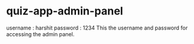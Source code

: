 # quiz-app-admin-panel
username : harshit
password : 1234
This the username and password for accessing the admin panel.

